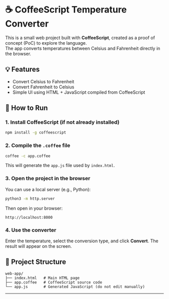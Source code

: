 # ☕ CoffeeScript Temperature Converter

This is a small web project built with **CoffeeScript**, created as a proof of concept (PoC) to explore the language.  
The app converts temperatures between Celsius and Fahrenheit directly in the browser.

## 💡 Features

- Convert Celsius to Fahrenheit
- Convert Fahrenheit to Celsius
- Simple UI using HTML + JavaScript compiled from CoffeeScript

## 🚀 How to Run

### 1. Install CoffeeScript (if not already installed)

```bash
npm install -g coffeescript
```

### 2. Compile the `.coffee` file

```bash
coffee -c app.coffee
```

This will generate the `app.js` file used by `index.html`.

### 3. Open the project in the browser

You can use a local server (e.g., Python):

```bash
python3 -m http.server
```

Then open in your browser:

```
http://localhost:8000
```

### 4. Use the converter

Enter the temperature, select the conversion type, and click **Convert**. The result will appear on the screen.

## 📁 Project Structure

```
web-app/
├── index.html   # Main HTML page
├── app.coffee   # CoffeeScript source code
└── app.js       # Generated JavaScript (do not edit manually)
```

---

